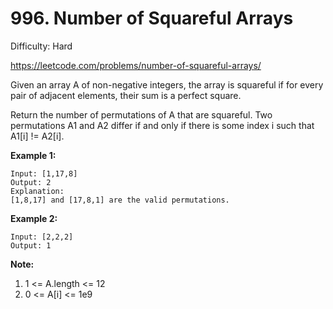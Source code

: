 # 996. Number of Squareful Arrays

Difficulty: Hard

https://leetcode.com/problems/number-of-squareful-arrays/

Given an array A of non-negative integers, the array is squareful if for every pair of adjacent elements, their sum is a perfect square.

Return the number of permutations of A that are squareful.  Two permutations A1 and A2 differ if and only if there is some index i such that A1[i] != A2[i].

**Example 1:**
```
Input: [1,17,8]
Output: 2
Explanation: 
[1,8,17] and [17,8,1] are the valid permutations.
```

**Example 2:**
```
Input: [2,2,2]
Output: 1
```

**Note:**

1. 1 <= A.length <= 12
2. 0 <= A[i] <= 1e9
